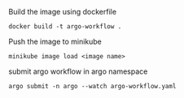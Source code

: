 Build the image using dockerfile

``
docker build -t argo-workflow .
``

Push the image to minikube

``
minikube image load <image name>
``

submit argo workflow in argo namespace

``
argo submit -n argo --watch argo-workflow.yaml
``
